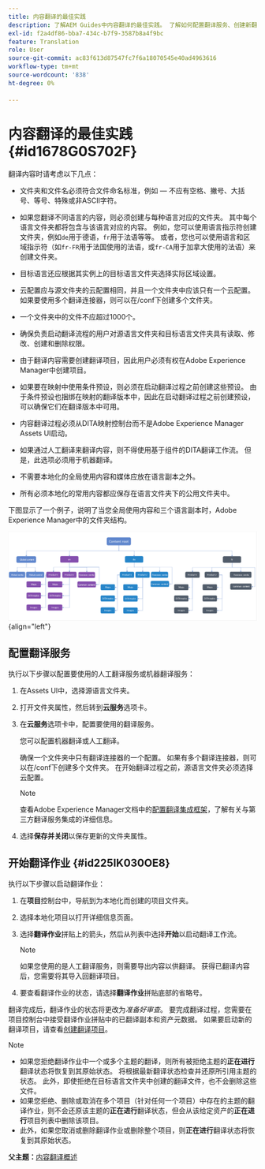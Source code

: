 ```yaml
---
title: 内容翻译的最佳实践
description: 了解AEM Guides中内容翻译的最佳实践。 了解如何配置翻译服务、创建新翻译项目以及启动翻译作业。
exl-id: f2a4df86-bba7-434c-b7f9-3587b8a4f9bc
feature: Translation
role: User
source-git-commit: ac83f613d87547fc7f6a18070545e40ad4963616
workflow-type: tm+mt
source-wordcount: '838'
ht-degree: 0%

---
```


# 内容翻译的最佳实践 {#id1678G0S702F}

翻译内容时请考虑以下几点：

- 文件夹和文件名必须符合文件命名标准，例如 — 不应有空格、撇号、大括号、等号、特殊或非ASCII字符。

- 如果您翻译不同语言的内容，则必须创建与每种语言对应的文件夹。 其中每个语言文件夹都将包含与该语言对应的内容。 例如，您可以使用语言指示符创建文件夹，例如`de`用于德语，`fr`用于法语等等。 或者，您也可以使用语言和区域指示符（如`fr-FR`用于法国使用的法语，或`fr-CA`用于加拿大使用的法语）来创建文件夹。
- 目标语言还应根据其实例上的目标语言文件夹选择实际区域设置。
- 云配置应与源文件夹的云配置相同，并且一个文件夹中应该只有一个云配置。 如果要使用多个翻译连接器，则可以在/conf下创建多个文件夹。
- 一个文件夹中的文件不应超过1000个。
- 确保负责启动翻译流程的用户对源语言文件夹和目标语言文件夹具有读取、修改、创建和删除权限。
- 由于翻译内容需要创建翻译项目，因此用户必须有权在Adobe Experience Manager中创建项目。
- 如果要在映射中使用条件预设，则必须在启动翻译过程之前创建这些预设。 由于条件预设也捆绑在映射的翻译版本中，因此在启动翻译过程之前创建预设，可以确保它们在翻译版本中可用。
- 内容翻译过程必须从DITA映射控制台而不是Adobe Experience Manager Assets UI启动。
- 如果通过人工翻译来翻译内容，则不得使用基于组件的DITA翻译工作流。 但是，此选项必须用于机器翻译。
- 不需要本地化的全局使用内容和媒体应放在语言副本之外。
- 所有必须本地化的常用内容都应保存在语言文件夹下的公用文件夹中。

下图显示了一个例子，说明了当您全局使用内容和三个语言副本时，Adobe Experience Manager中的文件夹结构。

![](images/aem-directory_structure.png){align="left"}

## 配置翻译服务

执行以下步骤以配置要使用的人工翻译服务或机器翻译服务：

1. 在Assets UI中，选择源语言文件夹。

1. 打开文件夹属性，然后转到&#x200B;**云服务**&#x200B;选项卡。

1. 在&#x200B;**云服务**&#x200B;选项卡中，配置要使用的翻译服务。

   您可以配置机器翻译或人工翻译。

   确保一个文件夹中只有翻译连接器的一个配置。 如果有多个翻译连接器，则可以在/conf下创建多个文件夹。 在开始翻译过程之前，源语言文件夹必须选择云配置。

   >[!NOTE]
   >
   > 查看Adobe Experience Manager文档中的[配置翻译集成框架](https://experienceleague.adobe.com/docs/experience-manager-cloud-service/sites/administering/reusing-content/translation/integration-framework.html?lang=en)，了解有关与第三方翻译服务集成的详细信息。

1. 选择&#x200B;**保存并关闭**&#x200B;以保存更新的文件夹属性。


## 开始翻译作业 {#id225IK030OE8}

执行以下步骤以启动翻译作业：

1. 在&#x200B;**项目**&#x200B;控制台中，导航到为本地化而创建的项目文件夹。

1. 选择本地化项目以打开详细信息页面。

1. 选择&#x200B;**翻译作业**&#x200B;拼贴上的箭头，然后从列表中选择&#x200B;**开始**&#x200B;以启动翻译工作流。

   >[!NOTE]
   >
   > 如果您使用的是人工翻译服务，则需要导出内容以供翻译。 获得已翻译内容后，您需要将其导入回翻译项目。

1. 要查看翻译作业的状态，请选择&#x200B;**翻译作业**&#x200B;拼贴底部的省略号。


翻译完成后，翻译作业的状态将更改为&#x200B;*准备好审查*。 要完成翻译过程，您需要在项目控制台中接受翻译作业拼贴中的已翻译副本和资产元数据。 如果要启动新的翻译项目，请查看[创建翻译项目](translate-documents-web-editor.md#create-a-translation-project)。

>[!NOTE]
>
>- 如果您拒绝翻译作业中一个或多个主题的翻译，则所有被拒绝主题的&#x200B;**正在进行**&#x200B;翻译状态将恢复到其原始状态。 将根据最新翻译状态检查并还原所引用主题的状态。 此外，即使拒绝在目标语言文件夹中创建的翻译文件，也不会删除这些文件。
>- 如果您拒绝、删除或取消在多个项目（针对任何一个项目）中存在的主题的翻译作业，则不会还原该主题的&#x200B;**正在进行**&#x200B;翻译状态，但会从该给定资产的&#x200B;**正在进行**&#x200B;项目列表中删除该项目。
>- 此外，如果您取消或删除翻译作业或删除整个项目，则&#x200B;**正在进行**&#x200B;翻译状态将恢复到其原始状态。

**父主题：**&#x200B;[&#x200B;内容翻译概述](translation.md)

